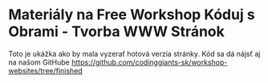 # Materiály na Free Workshop Kóduj s Obrami - Tvorba WWW Stránok
Toto je ukážka ako by mala vyzerať hotová verzia stránky.
Kód sa dá nájsť aj na našom GitHube https://github.com/codinggiants-sk/workshop-websites/tree/finished
